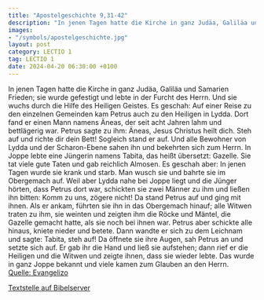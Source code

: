 ```yaml
---
title: "Apostelgeschichte 9,31-42"
description: "In jenen Tagen hatte die Kirche in ganz Judäa, Galiläa und Samarien Frieden; sie wurde gefestigt und lebte in der Furcht des Herrn. Und sie wuchs durch die Hilfe des Heiligen Geistes. Es geschah: Auf einer Reise zu den einzelnen Gemeinden kam Petrus auch zu den Heiligen in Lydda....."
images:
- "/symbols/apostelgeschichte.jpg"
layout: post
category: LECTIO 1
tag: LECTIO 1
date: 2024-04-20 06:30:00 +0100
---
```

In jenen Tagen hatte die Kirche in ganz Judäa, Galiläa und Samarien Frieden; sie wurde gefestigt und lebte in der Furcht des Herrn. Und sie wuchs durch die Hilfe des Heiligen Geistes.
Es geschah: Auf einer Reise zu den einzelnen Gemeinden kam Petrus auch zu den Heiligen in Lydda.
Dort fand er einen Mann namens Äneas, der seit acht Jahren lahm und bettlägerig war.<!--more-->
Petrus sagte zu ihm: Äneas, Jesus Christus heilt dich. Steh auf und richte dir dein Bett! Sogleich stand er auf.
Und alle Bewohner von Lydda und der Scharon-Ebene sahen ihn und bekehrten sich zum Herrn.
In Joppe lebte eine Jüngerin namens Tabita, das heißt übersetzt: Gazelle. Sie tat viele gute Taten und gab reichlich Almosen.
Es geschah aber: In jenen Tagen wurde sie krank und starb. Man wusch sie und bahrte sie im Obergemach auf.
Weil aber Lydda nahe bei Joppe liegt und die Jünger hörten, dass Petrus dort war, schickten sie zwei Männer zu ihm und ließen ihn bitten: Komm zu uns, zögere nicht!
Da stand Petrus auf und ging mit ihnen. Als er ankam, führten sie ihn in das Obergemach hinauf; alle Witwen traten zu ihm, sie weinten und zeigten ihm die Röcke und Mäntel, die Gazelle gemacht hatte, als sie noch bei ihnen war.
Petrus aber schickte alle hinaus, kniete nieder und betete. Dann wandte er sich zu dem Leichnam und sagte: Tabita, steh auf! Da öffnete sie ihre Augen, sah Petrus an und setzte sich auf.
Er gab ihr die Hand und ließ sie aufstehen; dann rief er die Heiligen und die Witwen und zeigte ihnen, dass sie wieder lebte.
Das wurde in ganz Joppe bekannt und viele kamen zum Glauben an den Herrn.<br>
[Quelle: Evangelizo](https://evangeliumtagfuertag.org/DE/gospel)

[Textstelle auf Bibelserver](https://www.bibleserver.com/EU/Apostelgeschichte9,31-42)
